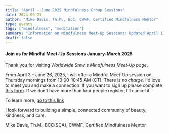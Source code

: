 ```yaml
---
title: "April - June 2025 Mindfulness Group Sessions"
date: 2024-09-21
author: "Mike Davis, Th.M., BCC, CWMF, Certified Mindfulness Mentor"
type: events
tags: ["mindfulness", "meditation"]
summary: "Information on Mindfulness Meet-Up Sessions: Updated April 11, 2025"
draft: false
---
```

#### Join us for Mindful Meet-Up Sessions January-March 2025
Thank you for visiting *Worldwide Stew's Mindfulness Meet-Up page*. 

From April 3 - June 26, 2025, I will offer a Mindful Meet-Up session on Thursday mornings from 10:00-10:45 AM (CT). There is *no charge*. I'd love to meet you and make a connection. If you want to sign up please complete [this form](https://forms.gle/rtFLTcqv7ShoKBrk6). If we don't have more than four people register, I'll cancel it. 

To learn more, [go to this link](https://drive.google.com/file/d/1Q9ouEu-_s22pAD5P1AAyDu1rWlzFH99a/view?usp=sharing)

I look forward to building a simple, connected community of beauty, kindness, and care. 

Mike Davis, Th.M., BCC(SCA), CWMF, Certified Mindfulness Mentor

